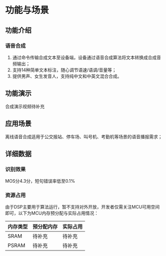# 功能与场景

## 功能介绍

### 语音合成

1. 通过命令传输合成文本至设备端，设备通过语音合成算法将文本转换成合成音频输出；
2. 支持14种简单文本标注，随心调节语速/语调/音量等；
3. 提供男声、女生发音人，支持纯中文和中英文混合合成。



## 功能演示

合成演示视频待补充



## 应用场景

离线语音合成适用于公交报站、停车场、叫号机、考勤机等场景的语音播报需求；



## 详细数据

### 识别效果

MOS分4.3分，短句错误率低至0.1%



### 资源占用

由于DSP主要用于算法运行，暂不支持对外开放，开发者仅需关注MCU可用空间即可，以下为MCU内存预分配与实际占用情况：

| 内存类型 | 预分配内存 | 实际占用 |
| :------- | :--------- | :------- |
| SRAM     | 待补充     | 待补充   |
| PSRAM    | 待补充     | 待补充   |